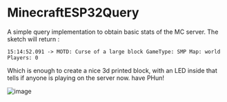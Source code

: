 # MinecraftESP32Query
A simple query implementation to obtain basic stats of the MC server.
The sketch will return :

```
15:14:52.091 -> MOTD: Curse of a large block GameType: SMP Map: world Players: 0
```

Which is enough to create a nice 3d printed block, with an LED inside that tells if anyone is playing on the server now.
have PHun!

![image](https://github.com/invpe/MinecraftESP32Query/assets/106522950/37cb21f9-d771-457e-bac9-bd92bc053a29)
